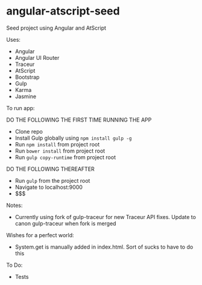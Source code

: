 angular-atscript-seed
================

Seed project using Angular and AtScript

Uses:

* Angular
* Angular UI Router
* Traceur
* AtScript
* Bootstrap
* Gulp
* Karma
* Jasmine


To run app:

DO THE FOLLOWING THE FIRST TIME RUNNING THE APP
* Clone repo
* Install Gulp globally using `npm install gulp -g`
* Run `npm install` from project root
* Run `bower install` from project root
* Run `gulp copy-runtime` from project root

DO THE FOLLOWING THEREAFTER
* Run `gulp` from the project root
* Navigate to localhost:9000
* $$$

Notes:
* Currently using fork of gulp-traceur for new Traceur API fixes.  Update to canon gulp-traceur when fork is merged

Wishes for a perfect world:
* System.get is manually added in index.html.  Sort of sucks to have to do this

To Do:

* Tests

